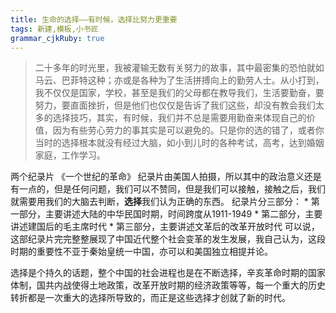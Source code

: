 ```yaml
---
title: 生命的选择——有时候，选择比努力更重要 
tags: 新建,模板,小书匠
grammar_cjkRuby: true
---
```

>二十多年的时光里，我被灌输无数有关努力的故事，其中最密集的恐怕就如马云、巴菲特这种；亦或是各种为了生活拼搏向上的勤劳人士。从小打到，我不仅仅是国家，学校，甚至是我们的父母都在教导我们，生活要勤奋，要努力，要直面挫折，但是他们也仅仅是告诉了我们这些，却没有教会我们太多的选择技巧，其实，有时候，我们并不总是需要用勤奋来体现自己的价值，因为有些劳心劳力的事其实是可以避免的。只是你的选的错了，或者你当时的选择根本就没有经过大脑，如小到儿时的各种考试，高考，达到婚姻家庭，工作学习。

两个纪录片
《一个世纪的革命》
纪录片由美国人拍摄，所以其中的政治意义还是有一点的，但是任何问题，我们可以不赞同，但是我们可以接触，接触之后，我们就需要用我们的大脑去判断，**选择**我们认为正确的东西。
纪录片分三部分：
	* 第一部分，主要讲述大陆的中华民国时期，时间跨度从1911-1949
	* 第二部分，主要讲述建国后的毛主席时代
	* 第三部分，主要讲述文革后的改革开放时代
可以说，这部纪录片完完整整展现了中国近代整个社会变革的发生发展，我自己认为，这段时期的重要性不亚于秦始皇统一中国，亦可以和美国独立相提并论。

选择是个持久的话题，整个中国的社会进程也是在不断选择，辛亥革命时期的国家体制，国共内战使得土地政策，改革开放时期的经济政策等等，每一个重大的历史转折都是一次重大的选择所导致的，而正是这些选择才创就了新的时代。


